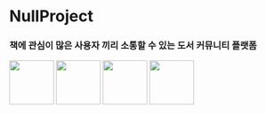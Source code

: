 # NullProject

### 책에 관심이 많은 사용자 끼리 소통할 수 있는 도서 커뮤니티 플랫폼

<img width ="80" src="https://user-images.githubusercontent.com/37688723/143309585-8bbb569b-8eed-4b5b-b677-be7ce1072543.mp4"/>

<img width ="80" src="https://user-images.githubusercontent.com/37688723/143309738-aae383c2-1630-4172-8ceb-1ff2717315d4.mp4"/>

<img width ="80" src="https://user-images.githubusercontent.com/37688723/143309745-c2a1f2aa-61bc-429f-8362-e889e8e44ed4.mp4"/>

<img width ="80" src="https://user-images.githubusercontent.com/37688723/143309750-5578b6ea-f971-453a-877c-4834d8ba8a75.mp4"/>
